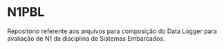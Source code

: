 # N1PBL
Repositório referente aos arquivos para composição do Data Logger para avaliação de N1 da disciplina de Sistemas Embarcados.
